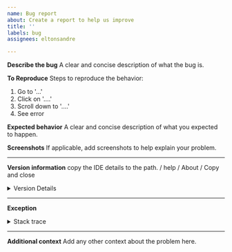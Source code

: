 ```yaml
---
name: Bug report
about: Create a report to help us improve
title: ''
labels: bug
assignees: eltonsandre

---
```


**Describe the bug**
A clear and concise description of what the bug is.

**To Reproduce**
Steps to reproduce the behavior:
1. Go to '...'
2. Click on '....'
3. Scroll down to '....'
4. See error

**Expected behavior**
A clear and concise description of what you expected to happen.

**Screenshots**
If applicable, add screenshots to help explain your problem.

---
**Version information** 
copy the IDE details to the path. / help / About / Copy and close

<details>
<summary>Version Details</summary>

```
// past version details here
```

</details>

---
**Exception**

<details>
<summary>Stack trace</summary>

```java

//Past Stack trace here

```
</details>

---

**Additional context**
Add any other context about the problem here.
